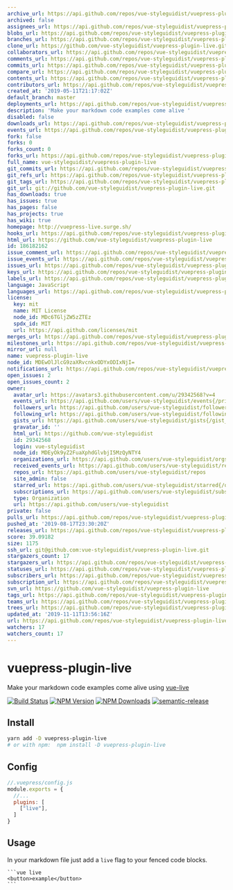 ```yaml
---
archive_url: https://api.github.com/repos/vue-styleguidist/vuepress-plugin-live/{archive_format}{/ref}
archived: false
assignees_url: https://api.github.com/repos/vue-styleguidist/vuepress-plugin-live/assignees{/user}
blobs_url: https://api.github.com/repos/vue-styleguidist/vuepress-plugin-live/git/blobs{/sha}
branches_url: https://api.github.com/repos/vue-styleguidist/vuepress-plugin-live/branches{/branch}
clone_url: https://github.com/vue-styleguidist/vuepress-plugin-live.git
collaborators_url: https://api.github.com/repos/vue-styleguidist/vuepress-plugin-live/collaborators{/collaborator}
comments_url: https://api.github.com/repos/vue-styleguidist/vuepress-plugin-live/comments{/number}
commits_url: https://api.github.com/repos/vue-styleguidist/vuepress-plugin-live/commits{/sha}
compare_url: https://api.github.com/repos/vue-styleguidist/vuepress-plugin-live/compare/{base}...{head}
contents_url: https://api.github.com/repos/vue-styleguidist/vuepress-plugin-live/contents/{+path}
contributors_url: https://api.github.com/repos/vue-styleguidist/vuepress-plugin-live/contributors
created_at: '2019-05-11T21:17:02Z'
default_branch: master
deployments_url: https://api.github.com/repos/vue-styleguidist/vuepress-plugin-live/deployments
description: 'Make your markdown code examples come alive '
disabled: false
downloads_url: https://api.github.com/repos/vue-styleguidist/vuepress-plugin-live/downloads
events_url: https://api.github.com/repos/vue-styleguidist/vuepress-plugin-live/events
fork: false
forks: 0
forks_count: 0
forks_url: https://api.github.com/repos/vue-styleguidist/vuepress-plugin-live/forks
full_name: vue-styleguidist/vuepress-plugin-live
git_commits_url: https://api.github.com/repos/vue-styleguidist/vuepress-plugin-live/git/commits{/sha}
git_refs_url: https://api.github.com/repos/vue-styleguidist/vuepress-plugin-live/git/refs{/sha}
git_tags_url: https://api.github.com/repos/vue-styleguidist/vuepress-plugin-live/git/tags{/sha}
git_url: git://github.com/vue-styleguidist/vuepress-plugin-live.git
has_downloads: true
has_issues: true
has_pages: false
has_projects: true
has_wiki: true
homepage: http://vuepress-live.surge.sh/
hooks_url: https://api.github.com/repos/vue-styleguidist/vuepress-plugin-live/hooks
html_url: https://github.com/vue-styleguidist/vuepress-plugin-live
id: 186182162
issue_comment_url: https://api.github.com/repos/vue-styleguidist/vuepress-plugin-live/issues/comments{/number}
issue_events_url: https://api.github.com/repos/vue-styleguidist/vuepress-plugin-live/issues/events{/number}
issues_url: https://api.github.com/repos/vue-styleguidist/vuepress-plugin-live/issues{/number}
keys_url: https://api.github.com/repos/vue-styleguidist/vuepress-plugin-live/keys{/key_id}
labels_url: https://api.github.com/repos/vue-styleguidist/vuepress-plugin-live/labels{/name}
language: JavaScript
languages_url: https://api.github.com/repos/vue-styleguidist/vuepress-plugin-live/languages
license:
  key: mit
  name: MIT License
  node_id: MDc6TGljZW5zZTEz
  spdx_id: MIT
  url: https://api.github.com/licenses/mit
merges_url: https://api.github.com/repos/vue-styleguidist/vuepress-plugin-live/merges
milestones_url: https://api.github.com/repos/vue-styleguidist/vuepress-plugin-live/milestones{/number}
mirror_url: null
name: vuepress-plugin-live
node_id: MDEwOlJlcG9zaXRvcnkxODYxODIxNjI=
notifications_url: https://api.github.com/repos/vue-styleguidist/vuepress-plugin-live/notifications{?since,all,participating}
open_issues: 2
open_issues_count: 2
owner:
  avatar_url: https://avatars3.githubusercontent.com/u/29342568?v=4
  events_url: https://api.github.com/users/vue-styleguidist/events{/privacy}
  followers_url: https://api.github.com/users/vue-styleguidist/followers
  following_url: https://api.github.com/users/vue-styleguidist/following{/other_user}
  gists_url: https://api.github.com/users/vue-styleguidist/gists{/gist_id}
  gravatar_id: ''
  html_url: https://github.com/vue-styleguidist
  id: 29342568
  login: vue-styleguidist
  node_id: MDEyOk9yZ2FuaXphdGlvbjI5MzQyNTY4
  organizations_url: https://api.github.com/users/vue-styleguidist/orgs
  received_events_url: https://api.github.com/users/vue-styleguidist/received_events
  repos_url: https://api.github.com/users/vue-styleguidist/repos
  site_admin: false
  starred_url: https://api.github.com/users/vue-styleguidist/starred{/owner}{/repo}
  subscriptions_url: https://api.github.com/users/vue-styleguidist/subscriptions
  type: Organization
  url: https://api.github.com/users/vue-styleguidist
private: false
pulls_url: https://api.github.com/repos/vue-styleguidist/vuepress-plugin-live/pulls{/number}
pushed_at: '2019-08-17T23:30:20Z'
releases_url: https://api.github.com/repos/vue-styleguidist/vuepress-plugin-live/releases{/id}
score: 39.09182
size: 1175
ssh_url: git@github.com:vue-styleguidist/vuepress-plugin-live.git
stargazers_count: 17
stargazers_url: https://api.github.com/repos/vue-styleguidist/vuepress-plugin-live/stargazers
statuses_url: https://api.github.com/repos/vue-styleguidist/vuepress-plugin-live/statuses/{sha}
subscribers_url: https://api.github.com/repos/vue-styleguidist/vuepress-plugin-live/subscribers
subscription_url: https://api.github.com/repos/vue-styleguidist/vuepress-plugin-live/subscription
svn_url: https://github.com/vue-styleguidist/vuepress-plugin-live
tags_url: https://api.github.com/repos/vue-styleguidist/vuepress-plugin-live/tags
teams_url: https://api.github.com/repos/vue-styleguidist/vuepress-plugin-live/teams
trees_url: https://api.github.com/repos/vue-styleguidist/vuepress-plugin-live/git/trees{/sha}
updated_at: '2019-11-11T13:56:16Z'
url: https://api.github.com/repos/vue-styleguidist/vuepress-plugin-live
watchers: 17
watchers_count: 17
---
```


# vuepress-plugin-live

Make your markdown code examples come alive using [vue-live](vue-styleguidist/vue-live)

[![Build Status](https://travis-ci.com/vue-styleguidist/vuepress-plugin-live.svg?branch=master)](https://travis-ci.com/vue-styleguidist/vuepress-plugin-live)
[![NPM Version](https://img.shields.io/npm/v/vuepress-plugin-live.svg)](https://www.npmjs.com/package/vuepress-plugin-live) [![NPM Downloads](https://img.shields.io/npm/dm/vuepress-plugin-live.svg)](https://www.npmjs.com/package/vuepress-plugin-live)
[![semantic-release](https://img.shields.io/badge/%20%20%F0%9F%93%A6%F0%9F%9A%80-semantic--release-e10079.svg)](https://github.com/semantic-release/semantic-release)

## Install

```sh
yarn add -D vuepress-plugin-live
# or with npm:  npm install -D vuepress-plugin-live
```

## Config

```js
//.vuepress/config.js
module.exports = {
  //...
  plugins: [
    ["live"],
  ]
}
```

## Usage

In your markdown file just add a `live` flag to your fenced code blocks.

<pre><code>```vue live
&lt;button&gt;example&lt;/button&gt;
```
</code></pre>
